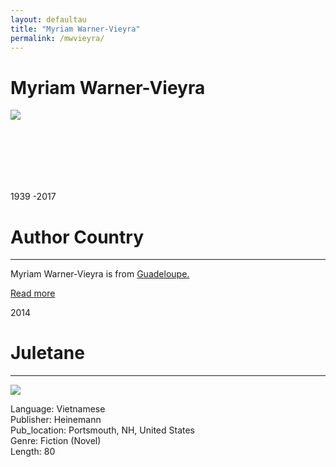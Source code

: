 ```yaml
---
layout: defaultau
title: "Myriam Warner-Vieyra"
permalink: /mwvieyra/
---
```

<!-- partial:index.partial.html -->
<div class="content">
    <h1>Myriam Warner-Vieyra</h1>
    <div class="quote">
        <div><img src="http://ile-en-ile.org/wp-content/uploads/2003/10/warner-vieyra.jpg" class="logo"></div>
    </div>
    <div class="timeline">
        <div style="padding-bottom:100px;"></div>
        <div class="block">
            <div class="date right"><p class="right">1939 -2017</p></div>
            <div class="dot"></div>
            <div class="left first">
            <div class="author_country">
                <h1>Author Country</h1><hr>
            <div class="aclocation"><p>Myriam Warner-Vieyra is from <a href="{{ site.baseurl }}/29">Guadeloupe.</a></p></div>
                <div class="acreadmore"><a href="https://en.wikipedia.org/wiki/Myriam_Warner-Vieyra" target="_blank">Read more</a></div>
            </div>
            </div>
        </div>
        <div class="block">
            <div class="date left"><p class="left">2014</p></div>
            <div class="dot"></div>
            <div class="right">
                <h1>Juletane</h1><hr>
                <p><img src="https://m.media-amazon.com/images/I/51JRFNoPg0L._SX342_BO1,204,203,200_.jpg"></p>
                <p>
                Language: Vietnamese<br/>
                Publisher: Heinemann<br/>
                Pub_location: Portsmouth, NH, United States<br/>
                Genre: Fiction (Novel)<br/>
                Length: 80</p>
            </div>
        </div>
       <div style="padding-bottom:100px;"></div>
    </div>
  <!-- partial -->
<script src='https://cdnjs.cloudflare.com/ajax/libs/jquery/3.1.1/jquery.min.js'></script><script  src="{{ site.baseurl }}/assets/js/authorscript.js"></script>